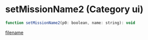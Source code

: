 # setMissionName2 (Category ui)

```js
function setMissionName2(p0: boolean, name: string): void
```

[filename](setMissionName2_m.md ':include')